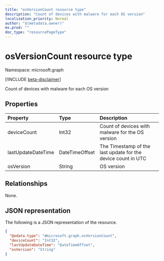 ```yaml
---
title: "osVersionCount resource type"
description: "Count of devices with malware for each OS version"
localization_priority: Normal
author: "$(metadata.owner)"
ms.prod: ""
doc_type: "resourcePageType"
---
```


# osVersionCount resource type

Namespace: microsoft.graph

[!INCLUDE [beta-disclaimer](../../includes/beta-disclaimer.md)]

Count of devices with malware for each OS version

## Properties

| Property           | Type           | Description                                                  |
| :----------------- | :------------- | :----------------------------------------------------------- |
| deviceCount        | Int32          | Count of devices with malware for the OS version             |
| lastUpdateDateTime | DateTimeOffset | The Timestamp of the last update for the device count in UTC |
| osVersion          | String         | OS version                                                   |

## Relationships

None.

## JSON representation

The following is a JSON representation of the resource.

<!-- {
  "blockType": "resource",
  "@odata.type": "microsoft.graph.osVersionCount",
}
-->

```json
{
  "@odata.type": "#microsoft.graph.osVersionCount",
  "deviceCount": "Int32",
  "lastUpdateDateTime": "DateTimeOffset",
  "osVersion": "String"
}
```
